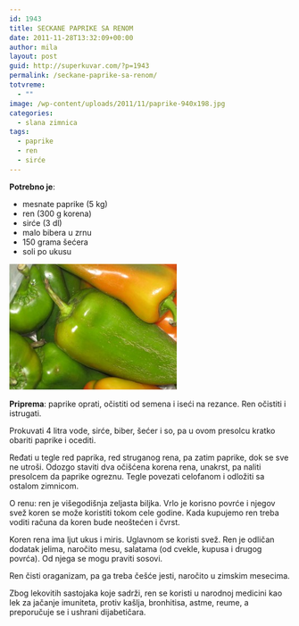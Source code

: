 ```yaml
---
id: 1943
title: SECKANE PAPRIKE SA RENOM
date: 2011-11-28T13:32:09+00:00
author: mila
layout: post
guid: http://superkuvar.com/?p=1943
permalink: /seckane-paprike-sa-renom/
totvreme:
  - ""
image: /wp-content/uploads/2011/11/paprike-940x198.jpg
categories:
  - slana zimnica
tags:
  - paprike
  - ren
  - sirće
---
```

**Potrebno je**:

  * mesnate paprike (5 kg)
  * ren (300 g korena)
  * sirće (3 dl)
  * malo bibera u zrnu
  * 150 grama šećera
  * soli po ukusu

[<img class="alignnone size-medium wp-image-8802" src="/wp-content/uploads/2011/11/paprike-300x225.jpg" alt="paprike" width="300" height="225" />](/wp-content/uploads/2011/11/paprike.jpg)

**Priprema**: paprike oprati, očistiti od semena i iseći na rezance. Ren očistiti i istrugati.

Prokuvati 4 litra vode, sirće, biber, šećer i so, pa u ovom presolcu kratko obariti paprike i ocediti.

Ređati u tegle red paprika, red struganog rena, pa zatim paprike, dok se sve ne utroši. Odozgo staviti dva očišćena korena rena, unakrst, pa naliti presolcem da paprike ogreznu. Tegle povezati celofanom i odložiti sa ostalom zimnicom.

O renu: ren je višegodišnja zeljasta biljka. Vrlo je korisno povrće i njegov svež koren se može koristiti tokom cele godine. Kada kupujemo ren treba voditi računa da koren bude neoštećen i čvrst.

Koren rena ima ljut ukus i miris. Uglavnom se koristi svež. Ren je odličan dodatak jelima, naročito mesu, salatama (od cvekle, kupusa i drugog povrća). Od njega se mogu praviti sosovi.

Ren čisti oraganizam, pa ga treba češće jesti, naročito u zimskim mesecima.

Zbog lekovitih sastojaka koje sadrži, ren se koristi u narodnoj medicini kao lek za jačanje imuniteta, protiv kašlja, bronhitisa, astme, reume, a preporučuje se i ushrani dijabetičara.